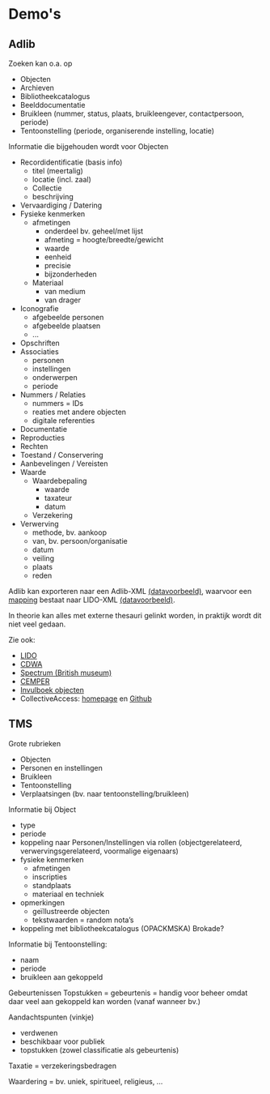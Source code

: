 # Demo's

## Adlib

Zoeken kan o.a. op
- Objecten
- Archieven
- Bibliotheekcatalogus
- Beelddocumentatie
- Bruikleen (nummer, status, plaats, bruikleengever, contactpersoon, periode)
- Tentoonstelling (periode, organiserende instelling, locatie)
   
 Informatie die bijgehouden wordt voor Objecten
- Recordidentificatie (basis info)
  - titel (meertalig)
  - locatie (incl. zaal)
  - Collectie
  - beschrijving
- Vervaardiging / Datering
- Fysieke kenmerken
  - afmetingen
    - onderdeel bv. geheel/met lijst
    - afmeting = hoogte/breedte/gewicht
    - waarde
    - eenheid
    - precisie
    - bijzonderheden
  - Materiaal
    - van medium
    - van drager
- Iconografie
  - afgebeelde personen
  - afgebeelde plaatsen
  - ...
- Opschriften
- Associaties
  - personen
  - instellingen
  - onderwerpen
  - periode
- Nummers / Relaties
  - nummers = IDs
  - reaties met andere objecten
  - digitale referenties
- Documentatie
- Reproducties
- Rechten
- Toestand / Conservering
- Aanbevelingen / Vereisten
- Waarde
  - Waardebepaling
    - waarde
    - taxateur
    - datum
  - Verzekering
- Verwerving
  - methode, bv. aankoop
  - van, bv. persoon/organisatie
  - datum
  - veiling
  - plaats
  - reden

Adlib kan exporteren naar een Adlib-XML [(datavoorbeeld)](datavoorbeelden/groeningemuseum-0000_GRO1561_I-adlib.xml), waarvoor een [mapping](https://github.com/VlaamseKunstcollectie/Datahub-Fixes) bestaat naar LIDO-XML [(datavoorbeeld)](datavoorbeelden/groeningemuseum-0000_GRO1561_I-LIDO.xml).

In theorie kan alles met externe thesauri gelinkt worden, in praktijk wordt dit niet veel gedaan.

Zie ook:
- [LIDO](http://www.lido-schema.org/schema/v1.0/lido-v1.0-specification.pdf)
- [CDWA](https://www.getty.edu/research/publications/electronic_publications/cdwa/)
- [Spectrum (British museum)](https://collectionstrust.org.uk/spectrum/)
- [CEMPER](https://www.cemper.be/)
- [Invulboek objecten](https://www.projectcest.be/wiki/Publicatie:Invulboek_objecten)
-  CollectiveAccess: [homepage](https://collectiveaccess.org/) en [Github](https://github.com/collectiveaccess)

## TMS

Grote rubrieken
- Objecten
- Personen en instellingen
- Bruikleen
- Tentoonstelling
- Verplaatsingen (bv. naar tentoonstelling/bruikleen)

Informatie bij Object
- type
- periode
- koppeling naar Personen/Instellingen via rollen (objectgerelateerd, verwervingsgerelateerd, voormalige eigenaars)
- fysieke kenmerken
  - afmetingen
  - inscripties
  - standplaats
  - materiaal en techniek
- opmerkingen
  - geïllustreerde objecten
  - tekstwaarden = random nota’s
- koppeling met bibliotheekcatalogus (OPACKMSKA) Brokade?

Informatie bij Tentoonstelling:
- naam
- periode
- bruikleen aan gekoppeld

Gebeurtenissen
	Topstukken = gebeurtenis = handig voor beheer omdat daar veel aan gekoppeld kan worden (vanaf wanneer bv.)

Aandachtspunten (vinkje)
- verdwenen
- beschikbaar voor publiek
- topstukken (zowel classificatie als gebeurtenis)

Taxatie = verzekeringsbedragen

Waardering = bv. uniek, spiritueel, religieus, ...



